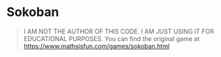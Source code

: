 # Sokoban

> I AM NOT THE AUTHOR OF THIS CODE. I AM JUST USING IT FOR EDUCATIONAL PURPOSES.
> You can find the original game at
> https://www.mathsisfun.com/games/sokoban.html
